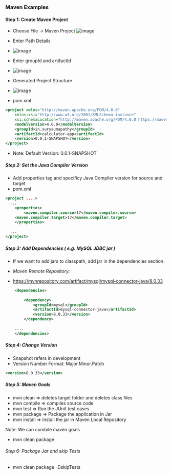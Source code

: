 ### Maven Examples

#### Step 1: Create Maven Project

* Choose File -> Maven Project
![image](https://github.com/suryaumapathy2812/programming-fundamentals-java/assets/32648210/994e2ee8-c135-43f5-a532-face073c0ca0)

* Enter Path Details
* ![image](https://github.com/suryaumapathy2812/programming-fundamentals-java/assets/32648210/925aacc9-3545-4568-9206-613b59b0e7dc)

* Enter groupId and artifactId
* ![image](https://github.com/suryaumapathy2812/programming-fundamentals-java/assets/32648210/2ad4a606-7427-4248-a459-d6964f2466f3)

* Generated Project Structure
* ![image](https://github.com/suryaumapathy2812/programming-fundamentals-java/assets/32648210/a65493be-1c34-45d8-928b-e4edd2129d0d)


* pom.xml
```xml
<project xmlns="http://maven.apache.org/POM/4.0.0"
	xmlns:xsi="http://www.w3.org/2001/XMLSchema-instance"
	xsi:schemaLocation="http://maven.apache.org/POM/4.0.0 https://maven.apache.org/xsd/maven-4.0.0.xsd">
	<modelVersion>4.0.0</modelVersion>
	<groupId>in.suryaumapathy</groupId>
	<artifactId>calculator-app</artifactId>
	<version>0.0.1-SNAPSHOT</version>
</project>

```
* Note: Default Version: 0.0.1-SNAPSHOT

##### Step 2: Set the Java Compiler Version

* Add properties tag and specificy Java Compiler version for source and target
* pom.xml

```xml
<project ....>
  ...
	<properties>
		<maven.compiler.source>17</maven.compiler.source>
    <maven.compiler.target>17</maven.compiler.target>		
	</properties>
  
  ...
</project>
```

##### Step 3: Add Dependencies ( e.g: MySQL JDBC jar )
* If we want to add jars to classpath, add jar in the dependencies section.

* *Maven Remote Repository:*
 * https://mvnrepository.com/artifact/mysql/mysql-connector-java/8.0.33

```xml
	<dependencies>
    
		<dependency>
			<groupId>mysql</groupId>
			<artifactId>mysql-connector-java</artifactId>
			<version>8.0.33</version>
		</dependency>
    
    ....
	</dependencies>
```

##### Step 4: Change Version
* Snapshot refers in development
* Version Number Format: Major.Minor.Patch 
```xml
<version>8.0.33</version>
```

##### Step 5: Maven Goals
* mvn clean => deletes target folder and deletes class files
* mvn compile => compiles source code
* mvn test => Run the JUnit test cases
* mvn package => Package the application in Jar
* mvn install => install the jar in Maven Local Repository

Note: We can combile maven goals
* mvn clean package


###### Step 6: Package Jar and skip Tests
* mvn clean package -DskipTests


